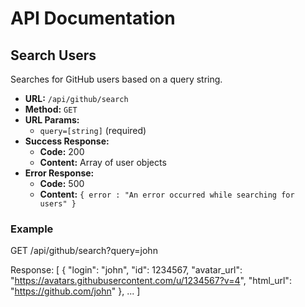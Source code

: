 # API Documentation

## Search Users

Searches for GitHub users based on a query string.

- **URL:** `/api/github/search`
- **Method:** `GET`
- **URL Params:** 
  - `query=[string]` (required)
- **Success Response:**
  - **Code:** 200
  - **Content:** Array of user objects
- **Error Response:**
  - **Code:** 500
  - **Content:** `{ error : "An error occurred while searching for users" }`

### Example

GET /api/github/search?query=john

Response: [ { "login": "john", "id": 1234567, "avatar_url": "https://avatars.githubusercontent.com/u/1234567?v=4", "html_url": "https://github.com/john" }, ... ]

